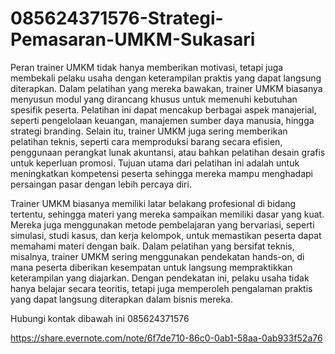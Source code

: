 # 085624371576-Strategi-Pemasaran-UMKM-Sukasari
Peran trainer UMKM tidak hanya memberikan motivasi, tetapi juga membekali pelaku usaha dengan keterampilan praktis yang dapat langsung diterapkan. Dalam pelatihan yang mereka bawakan, trainer UMKM biasanya menyusun modul yang dirancang khusus untuk memenuhi kebutuhan spesifik peserta. Pelatihan ini dapat mencakup berbagai aspek manajerial, seperti pengelolaan keuangan, manajemen sumber daya manusia, hingga strategi branding. Selain itu, trainer UMKM juga sering memberikan pelatihan teknis, seperti cara memproduksi barang secara efisien, penggunaan perangkat lunak akuntansi, atau bahkan pelatihan desain grafis untuk keperluan promosi. Tujuan utama dari pelatihan ini adalah untuk meningkatkan kompetensi peserta sehingga mereka mampu menghadapi persaingan pasar dengan lebih percaya diri.

Trainer UMKM biasanya memiliki latar belakang profesional di bidang tertentu, sehingga materi yang mereka sampaikan memiliki dasar yang kuat. Mereka juga menggunakan metode pembelajaran yang bervariasi, seperti simulasi, studi kasus, dan kerja kelompok, untuk memastikan peserta dapat memahami materi dengan baik. Dalam pelatihan yang bersifat teknis, misalnya, trainer UMKM sering menggunakan pendekatan hands-on, di mana peserta diberikan kesempatan untuk langsung mempraktikkan keterampilan yang diajarkan. Dengan pendekatan ini, pelaku usaha tidak hanya belajar secara teoritis, tetapi juga memperoleh pengalaman praktis yang dapat langsung diterapkan dalam bisnis mereka.

Hubungi kontak dibawah ini
085624371576

https://share.evernote.com/note/6f7de710-86c0-0ab1-58aa-0ab933f52a76

